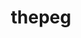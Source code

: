 ---
title: "thepeg"
layout: cache
categories: [package, develop]
meta: {"versions": ["2.3.0"], "compilers": ["gcc@=11.4.0"], "oss": ["ubuntu22.04"], "platforms": ["linux"], "targets": ["x86_64_v3"], "stacks": ["hep", "root"], "num_specs": 8, "num_specs_by_stack": {"hep": 8, "root": 8}}
spec_details: [{"hash": "72h22hvxle4glbb3rclbjjdhzkthe5xv", "compiler": "gcc@=11.4.0", "versions": ["2.3.0"], "os": "ubuntu22.04", "platform": "linux", "target": "x86_64_v3", "variants": ["build_system=autotools", "hepmc=2", "libs=shared", "~rivet"], "stacks": ["hep", "root"], "size": "-", "tarball": "https://binaries.spack.io/develop/build_cache/linux-ubuntu22.04-x86_64_v3/gcc-11.4.0/thepeg-2.3.0/linux-ubuntu22.04-x86_64_v3-gcc-11.4.0-thepeg-2.3.0-72h22hvxle4glbb3rclbjjdhzkthe5xv.spack"}, {"hash": "c6buxw6rtjuwnk36ywhcxmih4qfp44k3", "compiler": "gcc@=11.4.0", "versions": ["2.3.0"], "os": "ubuntu22.04", "platform": "linux", "target": "x86_64_v3", "variants": ["build_system=autotools", "hepmc=2", "libs=shared", "~rivet"], "stacks": ["hep", "root"], "size": "-", "tarball": "https://binaries.spack.io/develop/build_cache/linux-ubuntu22.04-x86_64_v3/gcc-11.4.0/thepeg-2.3.0/linux-ubuntu22.04-x86_64_v3-gcc-11.4.0-thepeg-2.3.0-c6buxw6rtjuwnk36ywhcxmih4qfp44k3.spack"}, {"hash": "hsif2xrlfzpbj7pkvpxz6juy5iqt3rxk", "compiler": "gcc@=11.4.0", "versions": ["2.3.0"], "os": "ubuntu22.04", "platform": "linux", "target": "x86_64_v3", "variants": ["build_system=autotools", "hepmc=2", "libs=shared", "~rivet"], "stacks": ["hep", "root"], "size": "-", "tarball": "https://binaries.spack.io/develop/build_cache/linux-ubuntu22.04-x86_64_v3/gcc-11.4.0/thepeg-2.3.0/linux-ubuntu22.04-x86_64_v3-gcc-11.4.0-thepeg-2.3.0-hsif2xrlfzpbj7pkvpxz6juy5iqt3rxk.spack"}, {"hash": "i66473jwsfwk6o4vsbdh7iei5pzzwzdh", "compiler": "gcc@=11.4.0", "versions": ["2.3.0"], "os": "ubuntu22.04", "platform": "linux", "target": "x86_64_v3", "variants": ["build_system=autotools", "hepmc=2", "libs=shared", "~rivet"], "stacks": ["hep", "root"], "size": "-", "tarball": "https://binaries.spack.io/develop/build_cache/linux-ubuntu22.04-x86_64_v3/gcc-11.4.0/thepeg-2.3.0/linux-ubuntu22.04-x86_64_v3-gcc-11.4.0-thepeg-2.3.0-i66473jwsfwk6o4vsbdh7iei5pzzwzdh.spack"}, {"hash": "iuvfwwfvpabfk6axmn7hervzkqn2rukh", "compiler": "gcc@=11.4.0", "versions": ["2.3.0"], "os": "ubuntu22.04", "platform": "linux", "target": "x86_64_v3", "variants": ["build_system=autotools", "hepmc=2", "libs=shared", "~rivet"], "stacks": ["hep", "root"], "size": "-", "tarball": "https://binaries.spack.io/develop/build_cache/linux-ubuntu22.04-x86_64_v3/gcc-11.4.0/thepeg-2.3.0/linux-ubuntu22.04-x86_64_v3-gcc-11.4.0-thepeg-2.3.0-iuvfwwfvpabfk6axmn7hervzkqn2rukh.spack"}, {"hash": "ni7da4hxkuodpb6tapuuahm4pu4aq24u", "compiler": "gcc@=11.4.0", "versions": ["2.3.0"], "os": "ubuntu22.04", "platform": "linux", "target": "x86_64_v3", "variants": ["build_system=autotools", "hepmc=2", "libs=shared", "~rivet"], "stacks": ["hep", "root"], "size": "-", "tarball": "https://binaries.spack.io/develop/build_cache/linux-ubuntu22.04-x86_64_v3/gcc-11.4.0/thepeg-2.3.0/linux-ubuntu22.04-x86_64_v3-gcc-11.4.0-thepeg-2.3.0-ni7da4hxkuodpb6tapuuahm4pu4aq24u.spack"}, {"hash": "spthrm6zulz7zc2awnjp3bmc4naq5pwd", "compiler": "gcc@=11.4.0", "versions": ["2.3.0"], "os": "ubuntu22.04", "platform": "linux", "target": "x86_64_v3", "variants": ["build_system=autotools", "hepmc=2", "libs=shared", "~rivet"], "stacks": ["hep", "root"], "size": "-", "tarball": "https://binaries.spack.io/develop/build_cache/linux-ubuntu22.04-x86_64_v3/gcc-11.4.0/thepeg-2.3.0/linux-ubuntu22.04-x86_64_v3-gcc-11.4.0-thepeg-2.3.0-spthrm6zulz7zc2awnjp3bmc4naq5pwd.spack"}, {"hash": "v245yqiqr7epqpmh62meupg7wxixbdjl", "compiler": "gcc@=11.4.0", "versions": ["2.3.0"], "os": "ubuntu22.04", "platform": "linux", "target": "x86_64_v3", "variants": ["build_system=autotools", "hepmc=2", "libs=shared", "~rivet"], "stacks": ["hep", "root"], "size": "-", "tarball": "https://binaries.spack.io/develop/build_cache/linux-ubuntu22.04-x86_64_v3/gcc-11.4.0/thepeg-2.3.0/linux-ubuntu22.04-x86_64_v3-gcc-11.4.0-thepeg-2.3.0-v245yqiqr7epqpmh62meupg7wxixbdjl.spack"}]
---